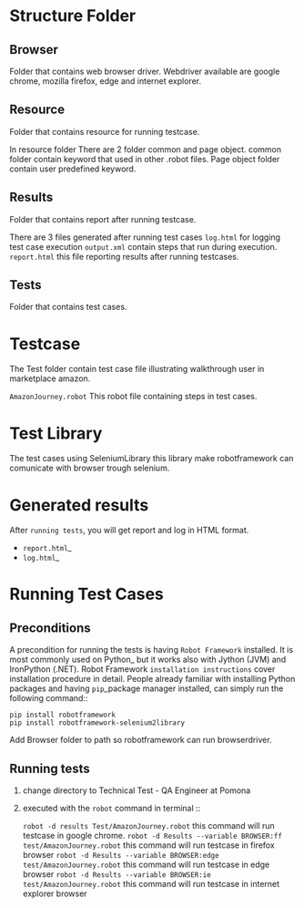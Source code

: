 Structure Folder
================

Browser
-------------
  Folder that contains web browser driver.
  Webdriver available are google chrome, mozilla firefox, edge and internet explorer.

Resource
-------------
  Folder that contains resource for running testcase.

  In resource folder There are 2 folder common and page object.
  common folder contain keyword that used in other .robot files.
  Page object folder contain user predefined keyword.

Results
-------------
  Folder that contains report after running testcase.

  There are 3 files generated after running test cases
  `log.html` for logging test case execution
  `output.xml` contain steps that run during execution.
  `report.html` this file reporting results after running testcases.
  
Tests
-------------
  Folder that contains test cases.

Testcase
========

The Test folder contain test case file illustrating walkthrough user in marketplace amazon.

`AmazonJourney.robot`
   This robot file containing steps in test cases.

Test Library
============

The test cases using SeleniumLibrary this library make robotframework can comunicate with browser trough selenium.

Generated results
=================

After `running tests`, you will get report and log in HTML format. 

- `report.html`_
- `log.html`_

Running Test Cases
============

Preconditions
-------------

A precondition for running the tests is having `Robot Framework` installed.
It is most commonly used on Python_ but it works also with Jython (JVM)
and IronPython (.NET). Robot Framework `installation instructions`
cover installation procedure in detail. People already familiar with
installing Python packages and having `pip`_package manager installed, can
simply run the following command::

    pip install robotframework
    pip install robotframework-selenium2library

Add Browser folder to path so robotframework can run browserdriver.

Running tests
-------------

1. change directory to Technical Test - QA Engineer at Pomona

2. executed with the ``robot`` command in terminal ::

   `robot -d results Test/AmazonJourney.robot` this command will run testcase in google chrome.
   `robot -d Results --variable BROWSER:ff test/AmazonJourney.robot` this command will run testcase in firefox browser
   `robot -d Results --variable BROWSER:edge test/AmazonJourney.robot` this command will run testcase in edge browser
   `robot -d Results --variable BROWSER:ie test/AmazonJourney.robot` this command will run testcase in internet explorer browser
